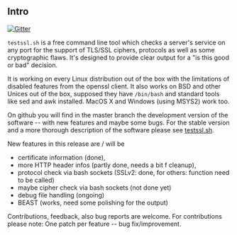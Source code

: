 
## Intro

[![Gitter](https://badges.gitter.im/Join%20Chat.svg)](https://gitter.im/drwetter/testssl.sh?utm_source=badge&utm_medium=badge&utm_campaign=pr-badge&utm_content=badge)

`testssl.sh` is a free command line tool which checks a server's service on any port for the support of TLS/SSL ciphers, protocols as well as some cryptographic flaws. It's designed to provide clear output for a "is this good or bad" decision.

It is working on every Linux distribution out of the box with the limitations of disabled features from the openssl client. It also works on BSD and other Unices out of the box, supposed they have `/bin/bash` and standard tools like sed and awk installed. MacOS X and Windows (using MSYS2) work too. 

On github you will find in the master branch the development version of the software -- with new features and maybe some bugs. For the stable version and a more thorough description of the software please see [testssl.sh](https://testssl.sh/ "Go to the site with the stable version and more documentation"). 

New features in this release are / will be

* certificate information (done), 
* more HTTP header infos (partly done, needs a bit f cleanup), 
* protocol check via bash sockets (SSLv2: done, for others: function need to be called)
* maybe cipher check via bash sockets (not done yet)
* debug file handling (ongoing)
* BEAST (works, need some polishing for the output)

Contributions, feedback, also bug reports are welcome. For contributions please note: One patch per feature -- bug fix/improvement.


